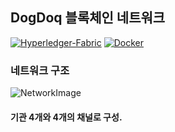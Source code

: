 ## DogDoq 블록체인 네트워크
[![Hyperledger-Fabric](https://img.shields.io/badge/Hyperledger--Fabric-1.4.0-green.svg)](https://www.hyperledger.org/projects/fabric)
[![Docker](https://img.shields.io/badge/Docker-18.09.3-blue.svg)](https://www.docker.com/)

### 네트워크 구조
![NetworkImage](https://drive.google.com/file/d/1C68BHgrdWJmwLxSPfzGPwx0Dw8Q7o74w/view?usp=sharing)

#### 기관 4개와 4개의 채널로 구성.
